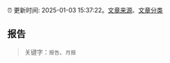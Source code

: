 :alarm_clock: 更新时间: 2025-01-03 15:37:22。[文章来源](/README.md)、[文章分类](/TAGS.md)

## 报告


> 关键字：`报告`、`月报`



